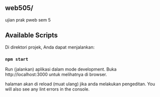 ## web505/

ujian prak pweb sem 5

## Available Scripts

Di direktori projek, Anda dapat menjalankan:

### `npm start`

Run (jalankan) aplikasi dalam mode development.
Buka http://localhost:3000 untuk melihatnya di browser.

halaman akan di reload (muat ulang) jika anda melakukan pengeditan.
You will also see any lint errors in the console.
